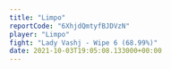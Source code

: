 ```yaml
---
title: "Limpo"
reportCode: "6XhjdQmtyfBJDVzN"
player: "Limpo"
fight: "Lady Vashj - Wipe 6 (68.99%)"
date: 2021-10-03T19:05:08.133000+00:00
---
```

